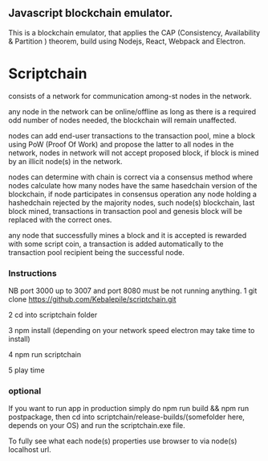 ## Javascript blockchain emulator.

This is a blockchain emulator, that applies the CAP (Consistency, Availability & Partition ) theorem,
build using Nodejs, React, Webpack and Electron.

# Scriptchain
consists of a network for communication among-st nodes in the network.

any node in the network can be online/offline as long as there is a required odd number of nodes needed,
the blockchain will remain unaffected.

nodes can add end-user transactions to the transaction pool, mine a block using PoW (Proof Of Work) and propose the latter
to all nodes in the network, nodes in network will not accept proposed block, if block is mined by an illicit node(s) in the network.

nodes can determine with chain is correct via a consensus method where nodes calculate how many nodes have the same
hasedchain version of the blockchain, if node participates in consensus operation any node holding a hashedchain rejected by the majority nodes,
such node(s) blockchain, last block mined, transactions in transaction pool and genesis block will be replaced with the correct ones.

any node that successfully mines a block and it is accepted is rewarded with some script coin, a transaction is added automatically to 
the transaction pool recipient being the successful node.



### Instructions
NB port 3000 up to 3007 and port 8080 must be not running anything.
1 git clone https://github.com/Kebalepile/scriptchain.git

2 cd into scriptchain folder

3 npm install (depending on your network speed electron may take time to install)

4 npm run scriptchain

5 play time



### optional
If you want to run app in production simply do npm run build && npm run postpackage, 
then cd into scriptchain/release-builds/(somefolder here, depends on your OS) and run the scriptchain.exe file.

To fully see what each node(s) properties use browser to via node(s) localhost url.

